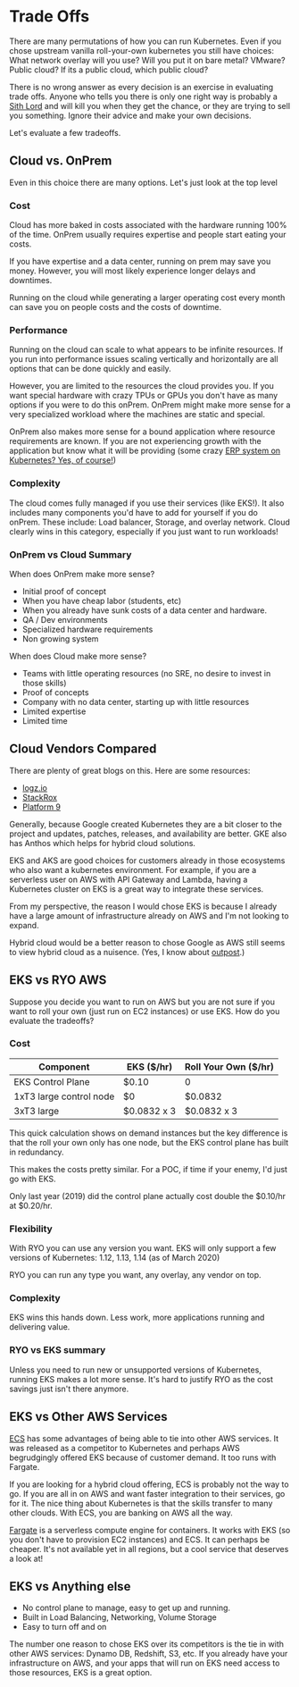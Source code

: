 # Trade Offs

There are many permutations of how you can run Kubernetes.  Even if you chose upstream vanilla roll-your-own kubernetes you still have choices: What network overlay will you use? Will you put it on bare metal? VMware? Public cloud?  If its a public cloud, which public cloud? 

There is no wrong answer as every decision is an exercise in evaluating trade offs. Anyone who tells you there is only one right way is probably a [Sith Lord](https://starwars.fandom.com/wiki/Sith_Lord) and will kill you when they get the chance, or they are trying to sell you something.  Ignore their advice and make your own decisions.

Let's evaluate a few tradeoffs. 

## Cloud vs. OnPrem

Even in this choice there are many options. Let's just look at the top level

### Cost

Cloud has more baked in costs associated with the hardware running 100% of the time. 
OnPrem usually requires expertise and people start eating your costs. 

If you have expertise and a data center, running on prem may save you money.  However, you will most likely experience longer delays and downtimes. 

Running on the cloud while generating a larger operating cost every month can save you on people costs and the costs of downtime. 

### Performance

Running on the cloud can scale to what appears to be infinite resources.  If you run into performance issues scaling vertically and horizontally are all options that can be done quickly and easily. 

However, you are limited to the resources the cloud provides you. If you want special hardware with crazy TPUs or GPUs you don't have as many options if you were to do this onPrem.  OnPrem might make more sense for a very specialized workload where the machines are static and special. 

OnPrem also makes more sense for a bound application where resource requirements are known.  If you are not experiencing growth with the application but know what it will be providing (some crazy [ERP system on Kubernetes? Yes, of course!](https://community.pega.com/knowledgebase/articles/client-managed-cloud/how-pega-platform-and-applications-are-deployed-kubernetes))

### Complexity 

The cloud comes fully managed if you use their services (like EKS!).  It also includes many components you'd have to add for yourself if you do onPrem.  These include: Load balancer, Storage, and overlay network.  Cloud clearly wins in this category, especially if you just want to run workloads!

### OnPrem vs Cloud Summary

When does OnPrem make more sense?

* Initial proof of concept
* When you have cheap labor (students, etc)
* When you already have sunk costs of a data center and hardware. 
* QA / Dev environments
* Specialized hardware requirements
* Non growing system

When does Cloud make more sense? 

* Teams with little operating resources (no SRE, no desire to invest in those skills)
* Proof of concepts
* Company with no data center, starting up with little resources
* Limited expertise
* Limited time

## Cloud Vendors Compared

There are plenty of great blogs on this.  Here are some resources: 

* [logz.io](https://logz.io/blog/kubernetes-as-a-service-gke-aks-eks/)
* [StackRox](https://www.stackrox.com/post/2020/02/eks-vs-gke-vs-aks/)
* [Platform 9](https://platform9.com/blog/kubernetes-cloud-services-comparing-gke-eks-and-aks/)

Generally, because Google created Kubernetes they are a bit closer to the project and updates, patches, releases, and availability are better.  GKE also has Anthos which helps for hybrid cloud solutions. 

EKS and AKS are good choices for customers already in those ecosystems who also want a kubernetes environment.  For example, if you are a serverless user on AWS with API Gateway and Lambda, having a Kubernetes cluster on EKS is a great way to integrate these services. 

From my perspective, the reason I would chose EKS is because I already have a large amount of infrastructure already on AWS and I'm not looking to expand.  

Hybrid cloud would be a better reason to chose Google as AWS still seems to view hybrid cloud as a nuisence.  (Yes, I know about [outpost](https://aws.amazon.com/outposts/).)

## EKS vs RYO AWS

Suppose you decide you want to run on AWS but you are not sure if you want to roll your own (just run on EC2 instances) or use EKS.  How do you evaluate the tradeoffs? 

### Cost

|Component| EKS ($/hr) | Roll Your Own ($/hr) |
|---|---|---|
| EKS Control Plane | $0.10  | 0 |
| 1xT3 large control node | $0 | $0.0832|
| 3xT3 large | $0.0832 x 3 | $0.0832 x 3|

This quick calculation shows on demand instances but the key difference is that the roll your own only has one node, but the EKS control plane has built in redundancy. 

This makes the costs pretty similar.  For a POC, if time if your enemy, I'd just go with EKS. 

Only last year (2019) did the control plane actually cost double the $0.10/hr at $0.20/hr.  

### Flexibility

With RYO you can use any version you want.  EKS will only support a few versions of Kubernetes: 1.12, 1.13, 1.14 (as of March 2020)

RYO you can run any type you want, any overlay, any vendor on top. 

### Complexity

EKS wins this hands down.  Less work, more applications running and delivering value.  

### RYO vs EKS summary

Unless you need to run new or unsupported versions of Kubernetes, running EKS makes a lot more sense.  It's hard to justify RYO as the cost savings just isn't there anymore. 

## EKS vs Other AWS Services

[ECS](https://aws.amazon.com/ecs/) has some advantages of being able to tie into other AWS services.  It was released as a competitor to Kubernetes and perhaps AWS begrudgingly offered EKS because of customer demand.  It too runs with Fargate.  

If you are looking for a hybrid cloud offering, ECS is probably not the way to go.  If you are all in on AWS and want faster integration to their services, go for it.  The nice thing about Kubernetes is that the skills transfer to many other clouds.  With ECS, you are banking on AWS all the way. 

[Fargate](https://aws.amazon.com/fargate/) is a serverless compute engine for containers.  It works with EKS (so you don't have to provision EC2 instances) and ECS.  It can perhaps be cheaper.  It's not available yet in all regions, but a cool service that deserves a look at!

## EKS vs Anything else

* No control plane to manage, easy to get up and running. 
* Built in Load Balancing, Networking, Volume Storage
* Easy to turn off and on

The number one reason to chose EKS over its competitors is the tie in with other AWS services: Dynamo DB, Redshift, S3, etc. If you already have your infrastructure on AWS, and your apps that will run on EKS need access to those resources, EKS is a great option. 



